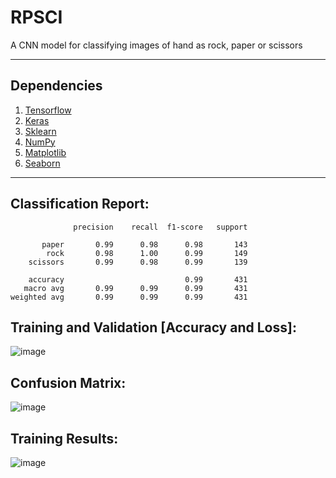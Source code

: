 # RPSCI
A CNN model for classifying images of hand as rock, paper or scissors

<hr>

## Dependencies
1. [Tensorflow](https://www.tensorflow.org/)
2. [Keras](https://keras.io/)
3. [Sklearn](https://scikit-learn.org/)
4. [NumPy](https://numpy.org/)
5. [Matplotlib](https://matplotlib.org/)
6. [Seaborn](https://seaborn.pydata.org/)

<hr>

## Classification Report:
                  precision    recall  f1-score   support

           paper       0.99      0.98      0.98       143
            rock       0.98      1.00      0.99       149
        scissors       0.99      0.98      0.99       139

        accuracy                           0.99       431
       macro avg       0.99      0.99      0.99       431
    weighted avg       0.99      0.99      0.99       431

## Training and Validation [Accuracy and Loss]:
![image](https://github.com/adityasatuluri/Rock-Paper-Scissors-CNN-Image-Classification/assets/118589224/8764d815-b888-46fa-9e16-fa98640d3654)

## Confusion Matrix:
![image](https://github.com/adityasatuluri/Rock-Paper-Scissors-CNN-Image-Classification/assets/118589224/d3b2bcc7-98a6-41db-9e48-520b224ac24d)

## Training Results:
![image](https://github.com/adityasatuluri/Rock-Paper-Scissors-CNN-Image-Classification/assets/118589224/cba1fc9e-ef85-4133-a19b-241ca2c74039)
